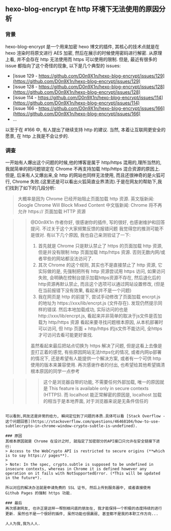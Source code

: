 hexo-blog-encrypt 在 http 环境下无法使用的原因分析
---

### 背景
hexo-blog-encrypt 是一个用来加密 hexo 博文的插件, 其核心的技术点就是在 hexo 渲染时将原文进行 AES 加密, 然后在展示的时候使用密码进行解密. 从原理上看, 并不会存在 http 无法使用而 https 可以使用的限制. 但是, 最近有很多的 issue 都指向了这个奇怪的现象, 以下是几个典型的 issues:

+ [issue 129 - https://github.com/D0n9X1n/hexo-blog-encrypt/issues/129](https://github.com/D0n9X1n/hexo-blog-encrypt/issues/129)
+ [issue 128 - https://github.com/D0n9X1n/hexo-blog-encrypt/issues/128](https://github.com/D0n9X1n/hexo-blog-encrypt/issues/128)
+ [issue 114 - https://github.com/D0n9X1n/hexo-blog-encrypt/issues/114](https://github.com/D0n9X1n/hexo-blog-encrypt/issues/114)
+ [issue 166 - https://github.com/D0n9X1n/hexo-blog-encrypt/issues/166](https://github.com/D0n9X1n/hexo-blog-encrypt/issues/166)
+ ...

以至于在 #166 中, 有人提出了继续支持 http 的建议. 当然, 本着让互联网更安全的愿景, 在 http 上我是不会让步的.

### 调查
一开始有人爆出这个问题的时候,他的博客是属于 http/https 混用的,理所当然的, 我就简单的把问题锁定在 Chrome 不再支持加载 http/https 混合资源的原因上. 但是, 后来有人又爆出来,全 http 的网站也同样无法使用, 而且还很神奇的是火狐可行, Chrome 失败.(这里还是可以看出火狐简直业界清流).于是在网友的帮助下,我们找到了如下的几段分析:

> 大概率是因为 Chrome 已经开始阻止页面加载 http 资源.
> 英文版新闻: Google Chrome Will Block Mixed Content
> 中文版新闻: Chrome 将不再允许 https:// 页面加载 HTTP 资源

> > @D0n9X1n 作者你好, 很感谢你的插件, 写的很好, 也感谢维护和回答提问. 不过关于这个大家频繁反馈的报错问题
> > 我觉得您的推测可能不是很对. 有以下几个原因, 我也自己亲测验证了一下:
> > 1.  首先就是 Chrome 只是默认禁止了 https 的页面加载 http 资源, 但是并没有限制 http 页面加载 http/https 资源. 否则无数内网/或者早些的网站都没法访问了.
> > 2.  其次 Chrome 的这个规则, 其实也不是直接禁止了 http 资源, 它实际做的是, 先强制把所有 http 资源尝试用 https 访问, 如果访问失败, 会明确在控制台提示加载https资源不存在, 然后退化后的http资源再默认禁止, 而且这个选项可以通过网站设置修改, (但是在当前报错下没有效果, 看起来并不是一个问题)
> > 3.  我在网页是 http 的前提下, 尝试手动修改了页面加载 encrpt.js 的地址为 https://xxx/lib/encrpt.js (文件存在).  发现仍然提示同样的错误. 然后本地加载成功, 实际访问的也是 http://xxx/lib/encrpt.js, 看起来并非简单的取决于js文件是否加载为 http/https 资源
> > 看起来要寻找问题根本原因, 从本机部署时可以访问, 但 http 页面 + http/https 的js文件不能访问, 全https才可访问去看可能更好查找.
> > 
> > 虽然看起来最后把站点切换为 https 解决了问题, 但是这看上去像是歪打正着的感觉, 有些原因网站无法https化的情况, 或者内网ip部署的情况下, 还是希望有人能提供一个解决方案, 或者有一个可供 http 使用的版本来兼容使用.
> > 再次感谢作者的付出, 也希望给其他希望搞清根本原因的同学一点参考

> > > 这个是浏览器自带的功能, 不需要任何外部加载, 唯一的原因就是 This feature is available only in secure contexts (HTTPS).
> > > 而 localhost 能正常解密的原因是, localhost 加载的相当于是本地界面, 对于浏览器来说是无条件信任的
```

可以看到,网友还是非常的给力, 瞬间定位到了问题的本质.具体可以看 [Stack Overflow - 这个问题回答](https://stackoverflow.com/questions/46468104/how-to-use-subtlecrypto-in-chrome-window-crypto-subtle-is-undefined).

### 原因
其根本原因就是 Chrome 在设计之时, 就指定了加密部分的API接口只允许在安全链接下进行:
> Access to the WebCrypto API is restricted to secure origins (**which is to say https:// pages**).
>
> Note: In the spec, crypto.subtle is supposed to be undefined in insecure contexts, whereas in Chrome it is defined however any operation on it fails with NotSupportedError. (*This will be updated in the future*).

所以对应的解决办法就是申请免费的 SSL 证书, 然后上传到服务器中, 或者直接使用 Github Pages 的强制 https 功能.

### 最后
再次感谢网友, 也许正是这样一帮刨根问底的朋友在, 我才能保持一个积极的态度持续的进行更新. 虽然也不是一个很好的插件, 虽然功能也很羸弱, 甚至都不是我的本职工作方向...

人人为我,我为人人.
